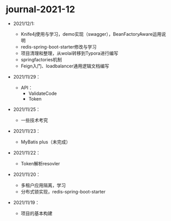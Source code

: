 # journal-2021-12

- 2021/12/1:
  - Knife4j使用与学习，demo实现（swagger），BeanFactoryAware运用说明
  - redis-spring-boot-starter修改与学习
  - 项目清理和整理，从wolai转移到Typora进行编写
  - springfactories机制
  - Feign入门、loadbalancer通用逻辑文档编写

- 2021/11/29：
  - API：
    - ValidateCode
    - Token
- 2021/11/25：
  - 一些技术考究
- 2021/11/23：
  - MyBatis plus（未完成）
- 2021/11/22：
  - Token解析resovler
- 2021/11/20：
  - 多租户应用隔离，学习
  - 分布式锁实现，redis-spring-boot-starter
- 2021/11/19：
  - 项目的基本构建

